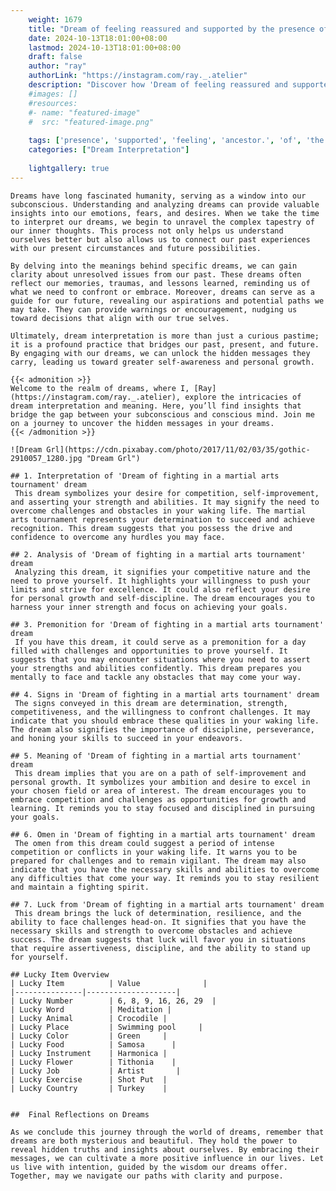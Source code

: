 ```yaml
---
    weight: 1679
    title: "Dream of feeling reassured and supported by the presence of an ancestor."  # Assuming 'title' column exists
    date: 2024-10-13T18:01:00+08:00
    lastmod: 2024-10-13T18:01:00+08:00
    draft: false
    author: "ray"
    authorLink: "https://instagram.com/ray._.atelier"
    description: "Discover how 'Dream of feeling reassured and supported by the presence of an ancestor.' can interpret your future and uncover its significant meanings in your life."
    #images: []
    #resources:
    #- name: "featured-image"
    #  src: "featured-image.png"
    
    tags: ['presence', 'supported', 'feeling', 'ancestor.', 'of', 'the', 'Dream', 'an', 'by', 'and', 'reassured']
    categories: ["Dream Interpretation"]
    
    lightgallery: true
---
```

    
    Dreams have long fascinated humanity, serving as a window into our subconscious. Understanding and analyzing dreams can provide valuable insights into our emotions, fears, and desires. When we take the time to interpret our dreams, we begin to unravel the complex tapestry of our inner thoughts. This process not only helps us understand ourselves better but also allows us to connect our past experiences with our present circumstances and future possibilities.
    
    By delving into the meanings behind specific dreams, we can gain clarity about unresolved issues from our past. These dreams often reflect our memories, traumas, and lessons learned, reminding us of what we need to confront or embrace. Moreover, dreams can serve as a guide for our future, revealing our aspirations and potential paths we may take. They can provide warnings or encouragement, nudging us toward decisions that align with our true selves.
    
    Ultimately, dream interpretation is more than just a curious pastime; it is a profound practice that bridges our past, present, and future. By engaging with our dreams, we can unlock the hidden messages they carry, leading us toward greater self-awareness and personal growth.
    
    {{< admonition >}}
    Welcome to the realm of dreams, where I, [Ray](https://instagram.com/ray._.atelier), explore the intricacies of dream interpretation and meaning. Here, you’ll find insights that bridge the gap between your subconscious and conscious mind. Join me on a journey to uncover the hidden messages in your dreams.
    {{< /admonition >}}
    
    ![Dream Grl](https://cdn.pixabay.com/photo/2017/11/02/03/35/gothic-2910057_1280.jpg "Dream Grl")
    
    ## 1. Interpretation of 'Dream of fighting in a martial arts tournament' dream
     This dream symbolizes your desire for competition, self-improvement, and asserting your strength and abilities. It may signify the need to overcome challenges and obstacles in your waking life. The martial arts tournament represents your determination to succeed and achieve recognition. This dream suggests that you possess the drive and confidence to overcome any hurdles you may face.
    
    ## 2. Analysis of 'Dream of fighting in a martial arts tournament' dream
     Analyzing this dream, it signifies your competitive nature and the need to prove yourself. It highlights your willingness to push your limits and strive for excellence. It could also reflect your desire for personal growth and self-discipline. The dream encourages you to harness your inner strength and focus on achieving your goals.
    
    ## 3. Premonition for 'Dream of fighting in a martial arts tournament' dream
     If you have this dream, it could serve as a premonition for a day filled with challenges and opportunities to prove yourself. It suggests that you may encounter situations where you need to assert your strengths and abilities confidently. This dream prepares you mentally to face and tackle any obstacles that may come your way.
    
    ## 4. Signs in 'Dream of fighting in a martial arts tournament' dream
     The signs conveyed in this dream are determination, strength, competitiveness, and the willingness to confront challenges. It may indicate that you should embrace these qualities in your waking life. The dream also signifies the importance of discipline, perseverance, and honing your skills to succeed in your endeavors.
    
    ## 5. Meaning of 'Dream of fighting in a martial arts tournament' dream
     This dream implies that you are on a path of self-improvement and personal growth. It symbolizes your ambition and desire to excel in your chosen field or area of interest. The dream encourages you to embrace competition and challenges as opportunities for growth and learning. It reminds you to stay focused and disciplined in pursuing your goals.
    
    ## 6. Omen in 'Dream of fighting in a martial arts tournament' dream
     The omen from this dream could suggest a period of intense competition or conflicts in your waking life. It warns you to be prepared for challenges and to remain vigilant. The dream may also indicate that you have the necessary skills and abilities to overcome any difficulties that come your way. It reminds you to stay resilient and maintain a fighting spirit.
    
    ## 7. Luck from 'Dream of fighting in a martial arts tournament' dream
     This dream brings the luck of determination, resilience, and the ability to face challenges head-on. It signifies that you have the necessary skills and strength to overcome obstacles and achieve success. The dream suggests that luck will favor you in situations that require assertiveness, discipline, and the ability to stand up for yourself.
    
    ## Lucky Item Overview
    | Lucky Item          | Value              |
    |---------------|--------------------|
    | Lucky Number        | 6, 8, 9, 16, 26, 29  |
    | Lucky Word          | Meditation |
    | Lucky Animal        | Crocodile |
    | Lucky Place         | Swimming pool     |
    | Lucky Color         | Green     |
    | Lucky Food          | Samosa      |
    | Lucky Instrument    | Harmonica |
    | Lucky Flower        | Tithonia    |
    | Lucky Job           | Artist       |
    | Lucky Exercise      | Shot Put  |
    | Lucky Country       | Turkey    |
    
    
    ##  Final Reflections on Dreams
    
    As we conclude this journey through the world of dreams, remember that dreams are both mysterious and beautiful. They hold the power to reveal hidden truths and insights about ourselves. By embracing their messages, we can cultivate a more positive influence in our lives. Let us live with intention, guided by the wisdom our dreams offer. Together, may we navigate our paths with clarity and purpose.
    